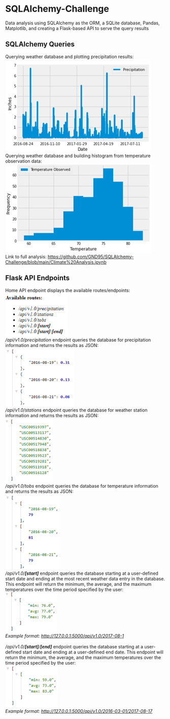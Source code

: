 # SQLAlchemy-Challenge
Data analysis using SQLAlchemy as the ORM, a SQLite database, Pandas, Matplotlib, and creating a Flask-based API to serve the query results

## SQLAlchemy Queries
Querying weather database and plotting precipitation results: <br/>![1](/Images/1.png)<br/>
Querying weather database and building histogram from temperature observation data: <br/>![2](/Images/2.png)<br/>
Link to full analysis: https://github.com/GND95/SQLAlchemy-Challenge/blob/main/Climate%20Analysis.ipynb

## Flask API Endpoints
Home API endpoint displays the available routes/endpoints: <br/>![3](/Images/3.png)<br/>
<i>/api/v1.0/precipitation</i> endpoint queries the database for precipitation information and returns the results as JSON: <br/>![4](/Images/4.png)<br/>
<i>/api/v1.0/stations</i> endpoint queries the database for weather station information and returns the results as JSON: <br/>![5](/Images/5.png)<br/>
<i>/api/v1.0/tobs</i> endpoint queries the database for temperature information and returns the results as JSON: <br/>![6](/Images/6.png)<br/>
<i>/api/v1.0/**[start]**</i> endpoint queries the database starting at a user-defined start date and ending at the most recent weather data entry in the database. This endpoint will return the minimum, the average, and the maximum temperatures over the time period specified by the user: <br/>![7](/Images/7.png)<br/>
<i>Example format: http://127.0.0.1:5000/api/v1.0/2017-08-1</i><br/><br/>
<i>/api/v1.0/**[start]**/**[end]**</i> endpoint queries the database starting at a user-defined start date and ending at a user-defined end date. This endpoint will return the minimum, the average, and the maximum temperatures over the time period specified by the user: <br/>![8](/Images/8.png)<br/>
<i>Example format: http://127.0.0.1:5000/api/v1.0/2016-03-01/2017-08-17</i>
